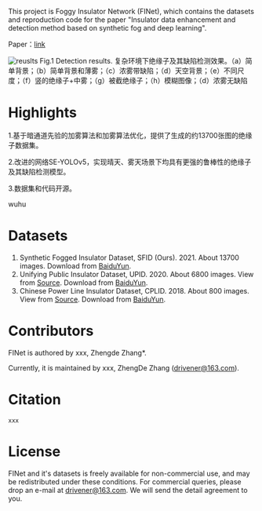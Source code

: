 
This project is Foggy Insulator Network (FINet), which contains the datasets and reproduction code for the paper 
"Insulator data enhancement and detection method based on synthetic fog and deep learning".

Paper：[link](link)


![reuslts](https://github.com/zhangzhengde0225/FINet/blob/master/Docs/results.jpg)
Fig.1 Detection results.
复杂环境下绝缘子及其缺陷检测效果。（a）简单背景；（b）简单背景和薄雾；（c）浓雾带缺陷；（d）天空背景；（e）不同尺度；（f）竖的绝缘子+中雾；（g）被截绝缘子；（h）模糊图像；（d）浓雾无缺陷
 

# Highlights
1.基于暗通道先验的加雾算法和加雾算法优化，提供了生成的约13700张图的绝缘子数据集。

2.改进的网络SE-YOLOv5，实现晴天、雾天场景下均具有更强的鲁棒性的绝缘子及其缺陷检测模型。

3.数据集和代码开源。

wuhu

# Datasets
1. Synthetic Fogged Insulator Dataset, SFID (Ours). 2021. About 13700 images. Download from [BaiduYun](xxx).
2. Unifying Public Insulator Dataset, UPID. 2020. About 6800 images. View from [Source](https://github.com/heitorcfelix/public-insulator-datasets).
  Download from [BaiduYun](xxxx).
3. Chinese Power Line Insulator Dataset, CPLID. 2018. About 800 images. View from [Source](https://github.com/InsulatorData/InsulatorDataSet).
   Download from [BaiduYun](xxx).



# Contributors
FINet is authored by xxx, Zhengde Zhang*.

Currently, it is maintained by xxx, ZhengDe Zhang (drivener@163.com).

# Citation
```
xxx
```

# License
FINet and it's datasets is freely available for non-commercial use, and may be redistributed under these conditions. 
For commercial queries, please drop an e-mail at drivener@163.com. We will send the detail agreement to you.
